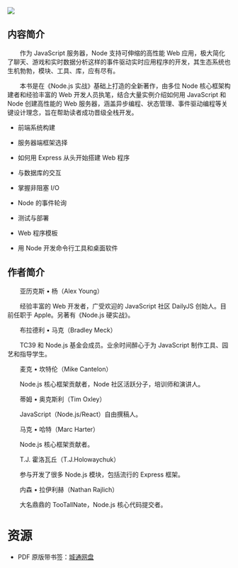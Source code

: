 ![](http://img3m5.ddimg.cn/63/36/25329015-1_u_2.jpg)

## 内容简介

　　作为 JavaScript 服务器，Node 支持可伸缩的高性能 Web 应用，极大简化了聊天、游戏和实时数据分析这样的事件驱动实时应用程序的开发，其生态系统也生机勃勃，模块、工具、库，应有尽有。

　　本书是在《Node.js 实战》基础上打造的全新著作，由多位 Node 核心框架构建者和经验丰富的 Web 开发人员执笔，结合大量实例介绍如何用 JavaScript 和 Node 创建高性能的 Web 服务器，涵盖异步编程、状态管理、事件驱动编程等关键设计理念，旨在帮助读者成功晋级全栈开发。

* 前端系统构建

* 服务器端框架选择

* 如何用 Express 从头开始搭建 Web 程序

* 与数据库的交互

* 掌握非阻塞 I/O

* Node 的事件轮询

* 测试与部署

* Web 程序模板

* 用 Node 开发命令行工具和桌面软件

## 作者简介

　　亚历克斯 • 杨（Alex Young）

　　经验丰富的 Web 开发者，广受欢迎的 JavaScript 社区 DailyJS 创始人。目前任职于 Apple。另著有《Node.js 硬实战》。

　　布拉德利 • 马克（Bradley Meck）

　　TC39 和 Node.js 基金会成员。业余时间醉心于为 JavaScript 制作工具、园艺和指导学生。

　　麦克 • 坎特伦（Mike Cantelon）

　　Node.js 核心框架贡献者，Node 社区活跃分子，培训师和演讲人。

　　蒂姆 • 奥克斯利（Tim Oxley）

　　JavaScript（Node.js/React）自由撰稿人。

　　马克 • 哈特（Marc Harter）

　　Node.js 核心框架贡献者。

　　T.J. 霍洛瓦丘（T.J.Holowaychuk）

　　参与开发了很多 Node.js 模块，包括流行的 Express 框架。

　　内森 • 拉伊利赫（Nathan Rajlich）

　　大名鼎鼎的 TooTallNate，Node.js 核心代码提交者。

# 资源

* PDF 原版带书签：[城通网盘](https://u11215426.pipipan.com/fs/11215426-332137038)
